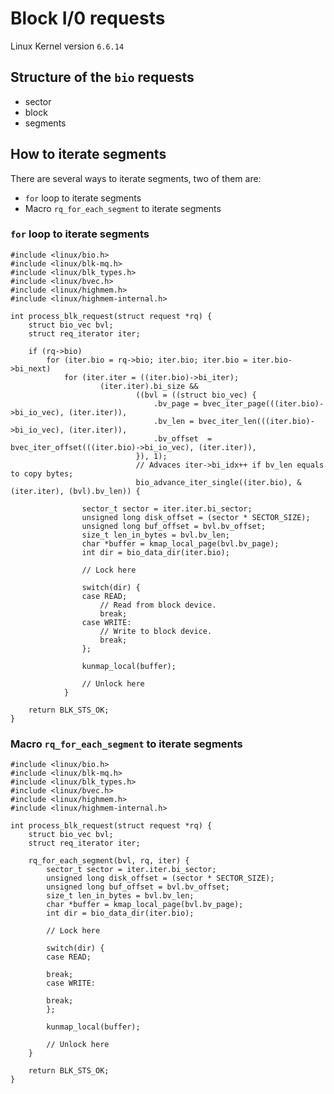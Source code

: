 
# Block I/0 requests

Linux Kernel version `6.6.14`

## Structure of the `bio` requests

- sector
- block
- segments


## How to iterate segments

There are several ways to iterate segments, two of them are:

- `for` loop to iterate segments
- Macro `rq_for_each_segment` to iterate segments

### `for` loop to iterate segments

```
#include <linux/bio.h>
#include <linux/blk-mq.h>
#include <linux/blk_types.h>
#include <linux/bvec.h>
#include <linux/highmem.h>
#include <linux/highmem-internal.h>

int process_blk_request(struct request *rq) {
	struct bio_vec bvl;
	struct req_iterator iter;

	if (rq->bio)
		for (iter.bio = rq->bio; iter.bio; iter.bio = iter.bio->bi_next)
			for (iter.iter = ((iter.bio)->bi_iter);
	     			(iter.iter).bi_size &&
							((bvl = ((struct bio_vec) {						
								.bv_page = bvec_iter_page(((iter.bio)->bi_io_vec), (iter.iter)),
								.bv_len	= bvec_iter_len(((iter.bio)->bi_io_vec), (iter.iter)),
								.bv_offset	= bvec_iter_offset(((iter.bio)->bi_io_vec), (iter.iter)),
							}), 1);
							// Advaces iter->bi_idx++ if bv_len equals to copy bytes;
							bio_advance_iter_single((iter.bio), &(iter.iter), (bvl).bv_len)) {

				sector_t sector = iter.iter.bi_sector;
				unsigned long disk_offset = (sector * SECTOR_SIZE);
				unsigned long buf_offset = bvl.bv_offset;
				size_t len_in_bytes = bvl.bv_len;
				char *buffer = kmap_local_page(bvl.bv_page);
				int dir = bio_data_dir(iter.bio);

				// Lock here

				switch(dir) {
				case READ;
					// Read from block device.
					break;
				case WRITE:
					// Write to block device.
					break;
				}; 

				kunmap_local(buffer);

				// Unlock here
			}

	return BLK_STS_OK;
}
```

### Macro `rq_for_each_segment` to iterate segments

```
#include <linux/bio.h>
#include <linux/blk-mq.h>
#include <linux/blk_types.h>
#include <linux/bvec.h>
#include <linux/highmem.h>
#include <linux/highmem-internal.h>

int process_blk_request(struct request *rq) {
	struct bio_vec bvl;
	struct req_iterator iter;

	rq_for_each_segment(bvl, rq, iter) {
		sector_t sector = iter.iter.bi_sector;
		unsigned long disk_offset = (sector * SECTOR_SIZE);
		unsigned long buf_offset = bvl.bv_offset;
		size_t len_in_bytes = bvl.bv_len;
		char *buffer = kmap_local_page(bvl.bv_page);
		int dir = bio_data_dir(iter.bio);

		// Lock here

		switch(dir) {
		case READ;
		
		break;
		case WRITE:

		break;
		}; 

		kunmap_local(buffer);
		
		// Unlock here
	}

	return BLK_STS_OK;
}

```



